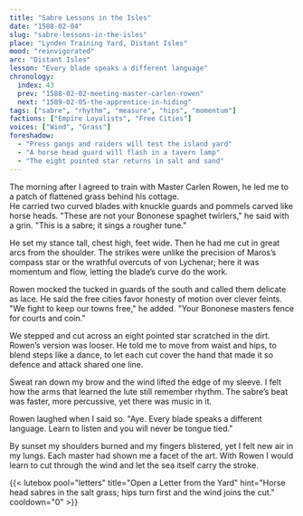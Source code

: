 ```yaml
---
title: "Sabre Lessons in the Isles"
date: "1588-02-04"
slug: "sabre-lessons-in-the-isles"
place: "Lynden Training Yard, Distant Isles"
mood: "reinvigorated"
arc: "Distant Isles"
lesson: "Every blade speaks a different language"
chronology:
  index: 43
  prev: "1588-02-02-meeting-master-carlen-rowen"
  next: "1589-02-05-the-apprentice-in-hiding"
tags: ["sabre", "rhythm", "measure", "hips", "momentum"]
factions: ["Empire Loyalists", "Free Cities"]
voices: ["Wind", "Grass"]
foreshadow:
  - "Press gangs and raiders will test the island yard"
  - "A horse head guard will flash in a tavern lamp"
  - "The eight pointed star returns in salt and sand"
---
```


The morning after I agreed to train with Master Carlen Rowen, he led me to a patch of flattened grass behind his cottage.  
He carried two curved blades with knuckle guards and pommels carved like horse heads. "These are not your Bononese spaghet twirlers," he said with a grin. "This is a sabre; it sings a rougher tune."

He set my stance tall, chest high, feet wide. Then he had me cut in great arcs from the shoulder. The strikes were unlike the precision of Maros’s compass star or the wrathful overcuts of von Lychenar; here it was momentum and flow, letting the blade’s curve do the work.

Rowen mocked the tucked in guards of the south and called them delicate as lace. He said the free cities favor honesty of motion over clever feints. "We fight to keep our towns free," he added. "Your Bononese masters fence for courts and coin."

We stepped and cut across an eight pointed star scratched in the dirt. Rowen’s version was looser. He told me to move from waist and hips, to blend steps like a dance, to let each cut cover the hand that made it so defence and attack shared one line.

Sweat ran down my brow and the wind lifted the edge of my sleeve. I felt how the arms that learned the lute still remember rhythm. The sabre’s beat was faster, more percussive, yet there was music in it.

Rowen laughed when I said so. "Aye. Every blade speaks a different language. Learn to listen and you will never be tongue tied."

By sunset my shoulders burned and my fingers blistered, yet I felt new air in my lungs. Each master had shown me a facet of the art. With Rowen I would learn to cut through the wind and let the sea itself carry the stroke.

{{< lutebox pool="letters" title="Open a Letter from the Yard" hint="Horse head sabres in the salt grass; hips turn first and the wind joins the cut." cooldown="0" >}}
